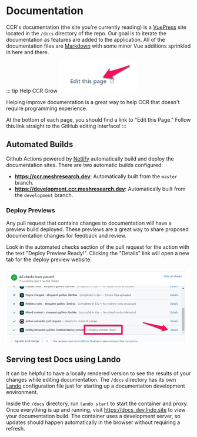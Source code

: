 # Documentation

CCR's documentation (the site you're currently reading) is a [VuePress](https://vuepress.vuejs.org) site located in the `/docs` directory of the repo.  Our goal is to iterate the documentation as features are added to the application.  All of the documentation files are [Markdown](https://www.markdownguide.org/getting-started/) with some minor Vue additions sprinkled in here and there.

::: tip Help CCR Grow
![edit this page screenshot](./images/edit_this_page.jpg)

Helping improve documentation is a great way to help CCR that doesn't require programming experience.

At the bottom of each page, you should find a link to "Edit this Page."  Follow this link straight to the GitHub editing interface!
:::
## Automated Builds

Github Actions powered by [Netlify](https://netlify.com) automatically build and deploy the documentation sites.  There are two automatic builds configured:

- **<https://ccr.meshresearch.dev>**: Automatically built from the `master` branch.
- **<https://development.ccr.meshresearch.dev>**: Automatically built from the `development` branch.

### Deploy Previews

Any pull request that contains changes to documentation will have a preview build deployed.  These previews are a great way to share proposed documentation changes for feedback and review.  

Look in the automated checks section of the pull request for the action with the text "Deploy Preview Ready!".  Clicking the "Details" link will open a new tab for the deploy preview website.

![deploy previews screenshot](./images/deploy_previews.jpg)

## Serving test Docs using Lando

It can be helpful to have a locally rendered version to see the results of your changes while editing documentation.  The `/docs` directory has its own [Lando](https://lando.dev) configuration file just for starting up a documentation development environment.

Inside the `/docs` directory, run `lando start` to start the container and proxy.  Once everything is up and running, visit <https://docs_dev.lndo.site> to view your documentation build.  The container uses a development server, so updates should happen automatically in the browser without requiring a refresh.
